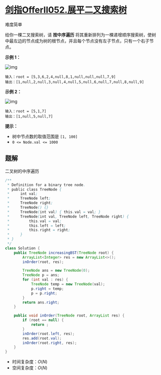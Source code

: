 # [剑指OfferII052.展平二叉搜索树](https://leetcode-cn.com/problems/NYBBNL/)

难度简单

给你一棵二叉搜索树，请 **按中序遍历** 将其重新排列为一棵递增顺序搜索树，使树中最左边的节点成为树的根节点，并且每个节点没有左子节点，只有一个右子节点。

 

**示例 1：**

![img](https://assets.leetcode.com/uploads/2020/11/17/ex1.jpg)

```
输入：root = [5,3,6,2,4,null,8,1,null,null,null,7,9]
输出：[1,null,2,null,3,null,4,null,5,null,6,null,7,null,8,null,9]
```

**示例 2：**

![img](https://assets.leetcode.com/uploads/2020/11/17/ex2.jpg)

```
输入：root = [5,1,7]
输出：[1,null,5,null,7]
```

 

**提示：**

- 树中节点数的取值范围是 `[1, 100]`
- `0 <= Node.val <= 1000`

## 题解

二叉树的中序遍历

```java
/**
 * Definition for a binary tree node.
 * public class TreeNode {
 *     int val;
 *     TreeNode left;
 *     TreeNode right;
 *     TreeNode() {}
 *     TreeNode(int val) { this.val = val; }
 *     TreeNode(int val, TreeNode left, TreeNode right) {
 *         this.val = val;
 *         this.left = left;
 *         this.right = right;
 *     }
 * }
 */
class Solution {
    public TreeNode increasingBST(TreeNode root) {
        ArrayList<Integer> res = new ArrayList<>();
        inOrder(root, res);

        TreeNode ans = new TreeNode(0);
        TreeNode p = ans;
        for (int val : res) {
            TreeNode temp = new TreeNode(val);
            p.right = temp;
            p = p.right;
        }
        return ans.right;
    }

    public void inOrder(TreeNode root, ArrayList res) {
        if (root == null) {
            return ;
        }
        inOrder(root.left, res);
        res.add(root.val);
        inOrder(root.right, res);
    }
}
```

* 时间复杂度：$O(N)$
* 空间复杂度：$O(N)$